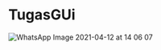 # TugasGUi
![WhatsApp Image 2021-04-12 at 14 06 07](https://user-images.githubusercontent.com/82369655/114363257-6b2c3a80-9ba2-11eb-8cce-c013dabf80fa.jpeg)
